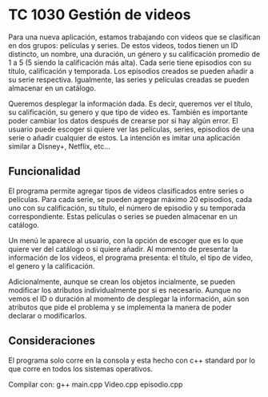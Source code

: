 # TC 1030 Gestión de videos

Para una nueva aplicación, estamos trabajando con videos que se clasifican en dos grupos: películas y series. De estos videos, todos tienen un ID distincto, un nombre, una duración, un género y su calificación promedio de 1 a 5 (5 siendo la calificación más alta).  Cada serie tiene episodios con su título, calificación y temporada. Los episodios creados se pueden añadir a su serie respectiva. Igualmente, las series y películas creadas se pueden almacenar en un catálogo. 

Queremos desplegar la información dada. Es decir, queremos ver el título, su calificación, su genero y que tipo de video es. También es importante poder cambiar los datos después de crearse por si hay algún error. El usuario puede escoger si quiere ver las películas, series, episodios de una serie o añadir cualquier de estos. La intención es imitar una aplicación similar a Disney+, Netflix, etc...

## Funcionalidad
El programa permite agregar tipos de videos clasificados entre series o películas. Para cada serie, se pueden agregar máximo 20 episodios, cada uno con su calificación, su título, el número de episodio y su temporada correspondiente. Estas películas o series se pueden almacenar en un catálogo. 

Un menú le aparece al usuario, con la opción de escoger que es lo que quiere ver del catálogo o si quiere añadir. Al momento de presentar la información de los videos, el programa presenta: el título, el tipo de video, el genero y la calificación.

Adicionalmente, aunque se crean los objetos incialmente, se pueden modificar los atributos individualmente por si es necesario. Aunque no vemos el ID o duración al momento de desplegar la información, aún son atributos que pide el problema y se implementa la manera de poder declarar o modificarlos. 

## Consideraciones
El programa solo corre en la consola y esta hecho con c++ standard por lo que corre en todos los sistemas operativos.

Compilar con: g++ main.cpp Video.cpp episodio.cpp
